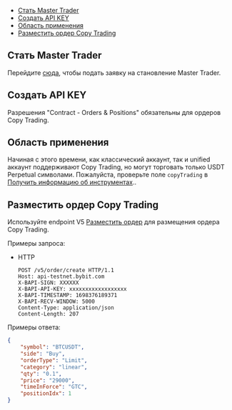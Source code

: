 - [Стать Master Trader](#стать-master-trader)
- [Создать API KEY](#создать-api-key)
- [Область применения](#область-применения)
- [Разместить ордер Copy Trading](#разместить-ордер-copy-trading)

<a id="стать-master-trader"></a>

## Стать Master Trader

Перейдите [сюда](https://www.bybit.com/copyTrade/), чтобы подать заявку на становление Master Trader.

<a id="создать-api-key"></a>

## Создать API KEY

Разрешения "Contract - Orders & Positions" обязательны для ордеров Copy Trading.

<a id="область-применения"></a>

## Область применения

Начиная с этого времени, как классический аккаунт, так и unified аккаунт поддерживают Copy Trading, но могут торговать
только USDT Perpetual символами. Пожалуйста, проверьте поле `copyTrading` в
[Получить информацию об инструментах](<Market/Получить информацию об инструментах.md>)..

<a id="разместить-ордер-copy-trading"></a>

## Разместить ордер Copy Trading

Используйте endpoint V5 [Разместить ордер](<Trade/Разместить ордер.md>) для размещения ордера Copy Trading.

Примеры запроса:

- HTTP

  ```http
  POST /v5/order/create HTTP/1.1
  Host: api-testnet.bybit.com
  X-BAPI-SIGN: XXXXXX
  X-BAPI-API-KEY: xxxxxxxxxxxxxxxxxx
  X-BAPI-TIMESTAMP: 1698376189371
  X-BAPI-RECV-WINDOW: 5000
  Content-Type: application/json
  Content-Length: 207
  ```

Примеры ответа:

  ```json
  {
      "symbol": "BTCUSDT",
      "side": "Buy",
      "orderType": "Limit",
      "category": "linear",
      "qty": "0.1",
      "price": "29000",
      "timeInForce": "GTC",
      "positionIdx": 1
  }
  ```
